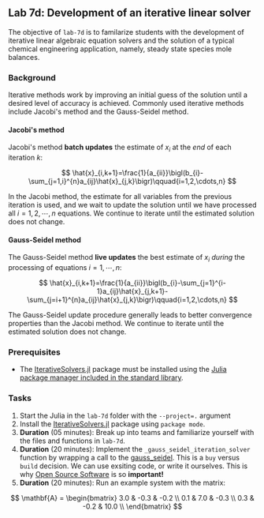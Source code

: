 ## Lab 7d: Development of an iterative linear solver
The objective of `lab-7d` is to familarize students with the development of iterative linear algebraic equation solvers and the solution of a typical chemical engineering application, namely, steady state species mole balances. 

### Background
Iterative methods work by improving an initial guess of the solution until a desired level of accuracy is achieved. Commonly used iterative methods include Jacobi's method and the Gauss-Seidel method.

#### Jacobi's method
Jacobi's method __batch updates__ the estimate of $x_{i}$ at the _end_ of each iteration $k$:

$$
\hat{x}_{i,k+1}=\frac{1}{a_{ii}}\bigl(b_{i}-\sum_{j=1,i}^{n}a_{ij}\hat{x}_{j,k}\bigr)\qquad{i=1,2,\cdots,n}
$$

In the Jacobi method, the estimate for all variables from the previous iteration is used, and we wait to update the solution until we have processed all $i=1,2,\cdots,n$ equations. We continue to iterate until the estimated solution does not change.

#### Gauss-Seidel method
The Gauss-Seidel method __live updates__ the best estimate of $x_{i}$ _during_ the processing of equations $i=1,\cdots,n$:

$$
\hat{x}_{i,k+1}=\frac{1}{a_{ii}}\bigl(b_{i}-\sum_{j=1}^{i-1}a_{ij}\hat{x}_{j,k+1}-\sum_{j=i+1}^{n}a_{ij}\hat{x}_{j,k}\bigr)\qquad{i=1,2,\cdots,n}
$$

The Gauss-Seidel update procedure generally leads to better convergence properties than the Jacobi method. We continue to iterate until the estimated solution does not change.

### Prerequisites
* The [IterativeSolvers.jl](https://github.com/JuliaLinearAlgebra/IterativeSolvers.jl) package must be installed using the [Julia package manager included in the standard library](https://docs.julialang.org/en/v1/stdlib/Pkg/).

### Tasks
1. Start the Julia in the `lab-7d` folder with the `--project=.` argument
1. Install the [IterativeSolvers.jl](https://github.com/JuliaLinearAlgebra/IterativeSolvers.jl) package using `package mode`.
1. __Duration__ (05 minutes): Break up into teams and familiarize yourself with the files and functions in `lab-7d`. 
1. __Duration__ (20 minutes): Implement the `_gauss_seidel_iteration_solver` function by wrapping a call to the [gauss_seidel](https://iterativesolvers.julialinearalgebra.org/dev/linear_systems/stationary/#IterativeSolvers.gauss_seidel). This is a `buy` versus `build` decision. We can use exsiting code, or write it ourselves. This is why [Open Source Software](https://en.wikipedia.org/wiki/Open-source_software) is so __important!__
1. __Duration__ (20 minutes): Run an example system with the matrix:

$$
\mathbf{A} = \begin{bmatrix}
3.0 & -0.3 & -0.2 \\
0.1 & 7.0 & -0.3 \\
0.3 & -0.2 & 10.0 \\
\end{bmatrix}
$$
